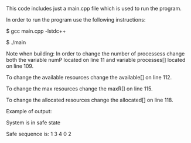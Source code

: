 This code includes just a main.cpp file which is used to run the program.

In order to run the program use the following instructions:

$ gcc main.cpp -lstdc++

$ ./main


Note when building: In order to change the number of processess change both the variable numP located on line 11 and variable processes[] located on line 109. 

To change the available resources change the available[] on line 112. 

To change the max resources change the maxR[] on line 115. 

To change the allocated resources change the allocated[] on line 118. 


Example of output:

System is in safe state

Safe sequence is: 1 3 4 0 2
